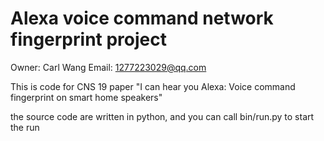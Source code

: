 # Alexa voice command network fingerprint project

Owner: Carl Wang
Email: 1277223029@qq.com

This is code for CNS 19 paper "I can hear you Alexa: Voice command fingerprint on smart home speakers"

the source code are written in python, and you can call bin/run.py to start the run
